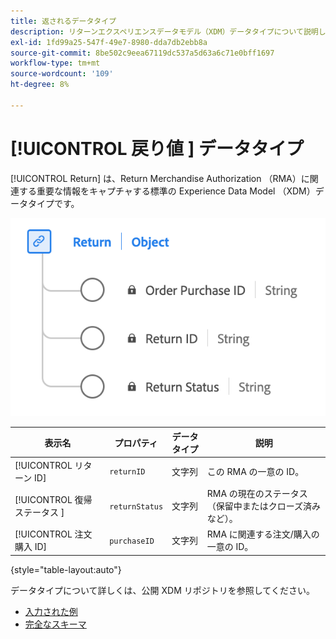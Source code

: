```yaml
---
title: 返されるデータタイプ
description: リターンエクスペリエンスデータモデル（XDM）データタイプについて説明します。
exl-id: 1fd99a25-547f-49e7-8980-dda7db2ebb8a
source-git-commit: 8be502c9eea67119dc537a5d63a6c71e0bff1697
workflow-type: tm+mt
source-wordcount: '109'
ht-degree: 8%

---
```


# [!UICONTROL  戻り値 ] データタイプ

[!UICONTROL Return] は、Return Merchandise Authorization （RMA）に関連する重要な情報をキャプチャする標準の Experience Data Model （XDM）データタイプです。

![ 戻り値のデータタイプの図。](../images/data-types/return.png)

| 表示名 | プロパティ | データタイプ | 説明 |
|----------------------------------|----------------------|-----------|--------------------------------------------------|
| [!UICONTROL  リターン ID] | `returnID` | 文字列 | この RMA の一意の ID。 |
| [!UICONTROL  復帰ステータス ] | `returnStatus` | 文字列 | RMA の現在のステータス （保留中またはクローズ済みなど）。 |
| [!UICONTROL  注文購入 ID] | `purchaseID` | 文字列 | RMA に関連する注文/購入の一意の ID。 |

{style="table-layout:auto"}

データタイプについて詳しくは、公開 XDM リポジトリを参照してください。

* [ 入力された例 ](https://github.com/adobe/xdm/blob/master/components/datatypes/return.example.1.json)
* [ 完全なスキーマ ](https://github.com/adobe/xdm/blob/master/components/datatypes/return.schema.json)
